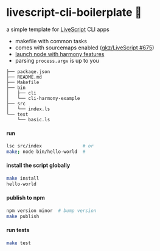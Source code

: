 # livescript-cli-boilerplate :nut_and_bolt:

a simple template for [LiveScript](http://livescript.net/) CLI apps

- makefile with common tasks
- comes with sourcemaps enabled ([gkz/LiveScript #675](https://github.com/gkz/LiveScript/pull/675))
- [launch node with harmony features](https://github.com/raine/livescript-cli-boilerplate/blob/master/bin/cli-harmony-example)
- parsing `process.argv` is up to you

```
├── package.json
├── README.md
├── Makefile
├── bin
│   ├── cli
│   └── cli-harmony-example
├── src
│   └── index.ls
└── test
    └── basic.ls
```

#### run

```sh
lsc src/index               # or
make; node bin/hello-world  # 
```

#### install the script globally

```sh
make install
hello-world
```

#### publish to npm

```sh
npm version minor  # bump version
make publish
```

#### run tests

```sh
make test
```
